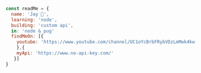 ```js
const readMe = {
  name: 'Jay 👋',
  learning: 'node',
  building: 'custom api',
  in: 'node & pug'
  findMeOn: [{
    youtube: 'https://www.youtube.com/channel/UC1oYcBrbFRybVDzLmMwk4kw'
    },{
    myApi: 'https://www.no-api-key.com/'
   }]
}
```
<!--
**sell/sell** is a ✨ _special_ ✨ repository because its `README.md` (this file) appears on your GitHub profile.

Here are some ideas to get you started:

- 🔭 I’m currently working on ...
- 🌱 I’m currently learning ...
- 👯 I’m looking to collaborate on ...
- 🤔 I’m looking for help with ...
- 💬 Ask me about ...
- 📫 How to reach me: ...
- 😄 Pronouns: ...
- ⚡ Fun fact: ...
-->
